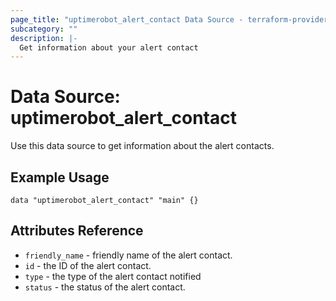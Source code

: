 ```yaml
---
page_title: "uptimerobot_alert_contact Data Source - terraform-provider-uptimerobot"
subcategory: ""
description: |-
  Get information about your alert contact
---
```


# Data Source: uptimerobot_alert_contact

Use this data source to get information about the alert contacts.

## Example Usage

```hcl
data "uptimerobot_alert_contact" "main" {}
```

## Attributes Reference

* `friendly_name` - friendly name of the alert contact.
* `id` - the ID of the alert contact.
* `type` - the type of the alert contact notified
* `status` - the status of the alert contact.